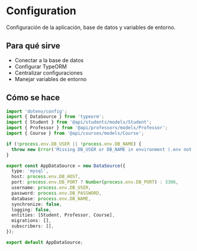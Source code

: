 # Configuration

Configuración de la aplicación, base de datos y variables de entorno.

## Para qué sirve

- Conectar a la base de datos
- Configurar TypeORM
- Centralizar configuraciones
- Manejar variables de entorno

## Cómo se hace

```typescript
import 'dotenv/config';
import { DataSource } from 'typeorm';
import { Student } from '@api/students/models/Student';
import { Professor } from '@api/professors/models/Professor';
import { Course } from '@api/courses/models/Course';

if (!process.env.DB_USER || !process.env.DB_NAME) {
  throw new Error('Missing DB_USER or DB_NAME in environment (.env not loaded or variables absent)');
}

export const AppDataSource = new DataSource({
  type: 'mysql',
  host: process.env.DB_HOST,
  port: process.env.DB_PORT ? Number(process.env.DB_PORT) : 3306,
  username: process.env.DB_USER,
  password: process.env.DB_PASSWORD,
  database: process.env.DB_NAME,
  synchronize: false,
  logging: false,
  entities: [Student, Professor, Course],
  migrations: [],
  subscribers: [],
});

export default AppDataSource;
```
